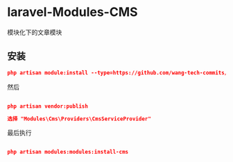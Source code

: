 # laravel-Modules-CMS
模块化下的文章模块


## 安装

```json
php artisan module:install --type=https://github.com/wang-tech-commits/laravel-Modules-CMS.git -- Cms 1.0.1

```

然后

```json

php artisan vendor:publish

选择 "Modules\Cms\Providers\CmsServiceProvider"

```

最后执行

```json

php artisan modules:modules:install-cms

```
